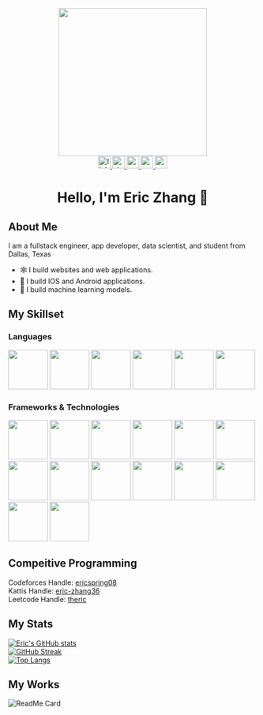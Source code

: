 <div align = "center"><img src = "https://media1.giphy.com/media/RN8FdaB6T1bkkI5n4I/giphy.gif?cid=ecf05e472rjntdztpobxrq34yw8a7h2psd71zctu1sl4vh44&rid=giphy.gif&ct=s" width = 300 height = 300></div>

<div align = "center">
  <a href = "https://www.linkedin.com/in/eric-zhang-08/">
    <img alt="linked-in" src="https://cdn2.iconfinder.com/data/icons/social-media-2285/512/1_Linkedin_unofficial_colored_svg-256.png" height = 25 width =     25/>
  </a>
  <a href = "https://stackoverflow.com/users/14082196/eric-zhang">
  <img alt="stack-overflow" src="https://cdn2.iconfinder.com/data/icons/social-icons-33/128/Stack_Overflow-1024.png" height = 25 width = 25/>
  </a>
  <a href = "https://www.reddit.com/user/Theric08">
  <img alt="reddit" src="https://cdn3.iconfinder.com/data/icons/2018-social-media-logotypes/1000/2018_social_media_popular_app_logo_reddit-1024.png" height   = 25 width = 25/>
  </a>
  <a href = "mailto:ericspring08@gmail.com">
    <img src = "https://cdn-icons-png.flaticon.com/512/732/732200.png" height = 25 width = 25></img>
  </a>
  <a href = "https://twitter.com/EricZhang08">
    <img src = "https://cdn-icons.flaticon.com/png/512/3256/premium/3256013.png?token=exp=1647797251~hmac=744be786ab4c6178129a1c18e1d8cec7" height = 25 width = 25/>
  </a>
</div>

# <div align = "center">Hello, I'm Eric Zhang 👋</div>

## About Me
I am a fullstack engineer, app developer, data scientist, and student from Dallas, Texas
* 🕸️ I build websites and web applications. 
* 📱 I build IOS and Android applications.
* 🧠 I build machine learning models.

## My Skillset
### Languages
<div>
  <img src="https://cdn.jsdelivr.net/gh/devicons/devicon/icons/python/python-original.svg" width = 80 height = 80/>
  <img src="https://cdn.jsdelivr.net/gh/devicons/devicon/icons/java/java-original.svg" width = 80 height = 80/>
  <img src="https://cdn.jsdelivr.net/gh/devicons/devicon/icons/javascript/javascript-original.svg" width = 80 height = 80/>
  <img src="https://cdn.jsdelivr.net/gh/devicons/devicon/icons/swift/swift-original.svg" width = 80 height = 80/>
  <img src="https://cdn.jsdelivr.net/gh/devicons/devicon/icons/cplusplus/cplusplus-original.svg" width = 80 height = 80/>
  <img src="https://cdn.jsdelivr.net/gh/devicons/devicon/icons/dart/dart-original.svg" width = 80 height = 80/>
</div>

### Frameworks & Technologies
<div>
  <img src="https://cdn.jsdelivr.net/gh/devicons/devicon/icons/nodejs/nodejs-original.svg" width = 80 height = 80/>
  <img src="https://cdn.jsdelivr.net/gh/devicons/devicon/icons/django/django-original.svg" width = 80 height = 80/>
  <img src="https://cdn.jsdelivr.net/gh/devicons/devicon/icons/react/react-original.svg" width = 80 height = 80/>
  <img src="https://cdn.jsdelivr.net/gh/devicons/devicon/icons/materialui/materialui-original.svg" width = 80 height = 80/>
  <img src="https://cdn.jsdelivr.net/gh/devicons/devicon/icons/redux/redux-original.svg" width = 80 height = 80/>
  <img src="https://cdn.jsdelivr.net/gh/devicons/devicon/icons/vscode/vscode-original.svg" width = 80 height = 80/>
  <img src="https://cdn.jsdelivr.net/gh/devicons/devicon/icons/flask/flask-original.svg" width = 80 height = 80/>
  <img src="https://cdn.jsdelivr.net/gh/devicons/devicon/icons/git/git-original.svg" width = 80 height = 80/>
  <img src="https://cdn.jsdelivr.net/gh/devicons/devicon/icons/postgresql/postgresql-original.svg" width = 80 height = 80/>
  <img src="https://cdn.jsdelivr.net/gh/devicons/devicon/icons/express/express-original.svg" width = 80 height = 80/>
  <img src="https://cdn.jsdelivr.net/gh/devicons/devicon/icons/flutter/flutter-original.svg" width = 80 height = 80/>
  <img src="https://cdn.jsdelivr.net/gh/devicons/devicon/icons/android/android-original.svg" width = 80 height = 80/>
  <img src="https://cdn.jsdelivr.net/gh/devicons/devicon/icons/arduino/arduino-original.svg" width = 80 height = 80/>
  <img src="https://cdn.jsdelivr.net/gh/devicons/devicon/icons/firebase/firebase-plain.svg" width = 80 height = 80/>
</div>

## Compeitive Programming

Codeforces Handle: [ericspring08](https://codeforces.com/profile/ericspring08)
<br>
Kattis Handle: [eric-zhang36](https://open.kattis.com/users/eric-zhang36)
<br> 
Leetcode Handle: [theric](https://leetcode.com/ericspring08/)

## My Stats
[![Eric's GitHub stats](https://github-readme-stats.vercel.app/api?username=ericspring08&theme=highcontrast)](https://github.com/anuraghazra/github-readme-stats)
<br>
[![GitHub Streak](http://github-readme-streak-stats.herokuapp.com?user=ericspring08&theme=dark&background=000000&date_format=M%20j%5B%2C%20Y%5D)](https://git.io/streak-stats)
<br>
[![Top Langs](https://github-readme-stats.vercel.app/api/top-langs/?username=ericspring08&layout=compact&theme=vision-friendly-dark)]()
<br>

## My Works
![ReadMe Card](https://github-readme-stats.vercel.app/api/pin/?username=ericspring08&repo=AAHC-Alert&theme=highcontrast)
